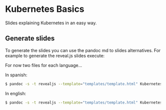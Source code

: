 # Kubernetes Basics
Slides explaining Kubernetes in an easy way.

## Generate slides
To generate the slides you can use the pandoc md to slides alternatives.
For example to generate the reveal.js slides execute:

For now two files for each language...

In spanish:
```bash
$ pandoc -s -t revealjs --template="templates/template.html" KubernetesBasico.md -o KubernetesBasico.html --slide-level 4  --variable revealjs-url="https://revealjs.com"  --variable theme="white" --no-highlight --css css/seven.css
```

In english:
```bash
$ pandoc -s -t revealjs --template="templates/template.html" KubernetesBasics.md -o KubernetesBasics.html --slide-level 4  --variable revealjs-url="https://revealjs.com"  --variable theme="white" --no-highlight --css css/seven.css
```
